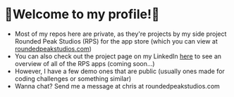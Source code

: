 # 👋Welcome to my profile!👋 #

- Most of my repos here are private, as they're projects by my side project Rounded Peak Studios (RPS) for the app store (which you can view at [roundedpeakstudios.com](https://roundedpeakstudios.com))
- You can also check out the project page on my LinkedIn [here](https://linkedin.com/in/chrislubera) to see an overview of all of the RPS apps (coming soon...)
- However, I have a few demo ones that are public (usually ones made for coding challenges or something similar)
- Wanna chat? Send me a message at chris at roundedpeakstudios.com

